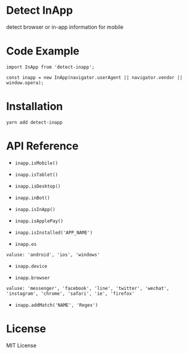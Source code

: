 # Detect InApp

detect browser or in-app information for mobile

# Code Example

```
import InApp from 'detect-inapp';

const inapp = new InApp(navigator.userAgent || navigator.vendor || window.opera);
```

# Installation

`yarn add detect-inapp`

# API Reference

- `inapp.isMobile()`

- `inapp.isTablet()`

- `inapp.isDesktop()`

- `inapp.inBot()`

- `inapp.isInApp()`

- `inapp.isApplePay()`

- `inapp.isInstalled('APP_NAME')`

- `inapp.os`

`valuse: 'android', 'ios', 'windows'`

- `inapp.device`

- `inapp.browser`

`valuse: 'messenger', 'facebook', 'line', 'twitter', 'wechat', 'instagram', 'chrome', 'safari', 'ie', 'firefox'`

- `inapp.addMatch('NAME', 'Regex')`

# License

MIT License
